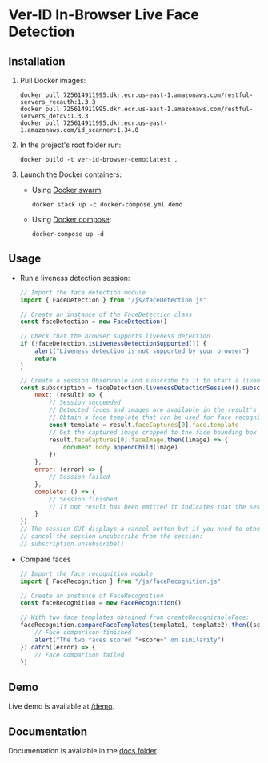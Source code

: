 # Ver-ID In-Browser Live Face Detection

## Installation

1. Pull Docker images:

    ```
    docker pull 725614911995.dkr.ecr.us-east-1.amazonaws.com/restful-servers_recauth:1.3.3
    docker pull 725614911995.dkr.ecr.us-east-1.amazonaws.com/restful-servers_detcv:1.3.3
    docker pull 725614911995.dkr.ecr.us-east-1.amazonaws.com/id_scanner:1.34.0
    ```
2. In the project's root folder run:
    
    ```
    docker build -t ver-id-browser-demo:latest .
    ```
3. Launch the Docker containers:

    - Using [Docker swarm](https://docs.docker.com/engine/swarm/):
    
        ```
        docker stack up -c docker-compose.yml demo
        ```
    - Using [Docker compose](https://docs.docker.com/compose/):

        ```
        docker-compose up -d
        ```

## Usage

- Run a liveness detection session:

    ```javascript
    // Import the face detection module
    import { FaceDetection } from "/js/faceDetection.js"
    
    // Create an instance of the FaceDetection class
    const faceDetection = new FaceDetection()

    // Check that the browser supports liveness detection
    if (!faceDetection.isLivenessDetectionSupported()) {
        alert("Liveness detection is not supported by your browser")
        return
    }

    // Create a session Observable and subscribe to it to start a liveness detection session
    const subscription = faceDetection.livenessDetectionSession().subscribe({
        next: (result) => {
            // Session succeeded
            // Detected faces and images are available in the result's faceCaptures array
            // Obtain a face template that can be used for face recognition
            const template = result.faceCaptures[0].face.template
            // Get the captured image cropped to the face bounding box
            result.faceCaptures[0].faceImage.then((image) => {
                document.body.appendChild(image)
            })
        },
        error: (error) => {
            // Session failed
        },
        complete: () => {
            // Session finished
            // If not result has been emitted it indicates that the session was cancelled
        }
    })
    // The session GUI displays a cancel button but if you need to otherwise 
    // cancel the session unsubscribe from the session:
    // subscription.unsubscribe()
    ```
- Compare faces

    ```javascript
    // Import the face recognition module
    import { FaceRecognition } from "/js/faceRecognition.js"

    // Create an instance of FaceRecognition
    const faceRecognition = new FaceRecognition()
    
    // With two face templates obtained from createRecognizableFace:
    faceRecognition.compareFaceTemplates(template1, template2).then((score) => {
        // Face comparison finished
        alert("The two faces scored "+score+" on similarity")
    }).catch((error) => {
        // Face comparison failed
    })
    ```

## Demo

Live demo is available at [/demo](./demo).

## Documentation

Documentation is available in the [docs folder](./docs/index.html).
